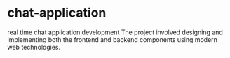 # chat-application
real time chat application development 
The project involved designing and implementing both the frontend and backend components using modern web technologies.
